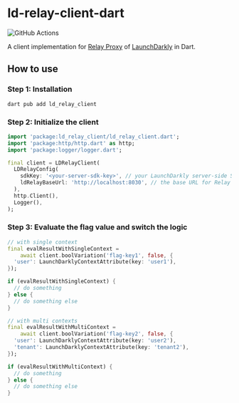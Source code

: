 # ld-relay-client-dart
![GitHub Actions](https://github.com/genkey6/ld-relay-client-dart/actions/workflows/ci.yaml/badge.svg)

A client implementation for [Relay Proxy](https://docs.launchdarkly.com/home/relay-proxy) of [LaunchDarkly](https://launchdarkly.com/) in Dart.

## How to use
### Step 1: Installation
```
dart pub add ld_relay_client
```

### Step 2: Initialize the client
```dart
import 'package:ld_relay_client/ld_relay_client.dart';
import 'package:http/http.dart' as http;
import 'package:logger/logger.dart';

final client = LDRelayClient(
  LDRelayConfig(
    sdkKey: '<your-server-sdk-key>', // your LaunchDarkly server-side SDK key (caution: The SDK key should be kept a secret)
    ldRelayBaseUrl: 'http://localhost:8030', // the base URL for Relay Proxy
  ),
  http.Client(),
  Logger(),
);
```

### Step 3: Evaluate the flag value and switch the logic
```dart
// with single context
final evalResultWithSingleContext =
    await client.boolVariation('flag-key1', false, {
  'user': LaunchDarklyContextAttribute(key: 'user1'),
});

if (evalResultWithSingleContext) {
  // do something
} else {
  // do something else
}

// with multi contexts
final evalResultWithMultiContext =
    await client.boolVariation('flag-key2', false, {
  'user': LaunchDarklyContextAttribute(key: 'user2'),
  'tenant': LaunchDarklyContextAttribute(key: 'tenant2'),
});

if (evalResultWithMultiContext) {
  // do something
} else {
  // do something else
}
```
